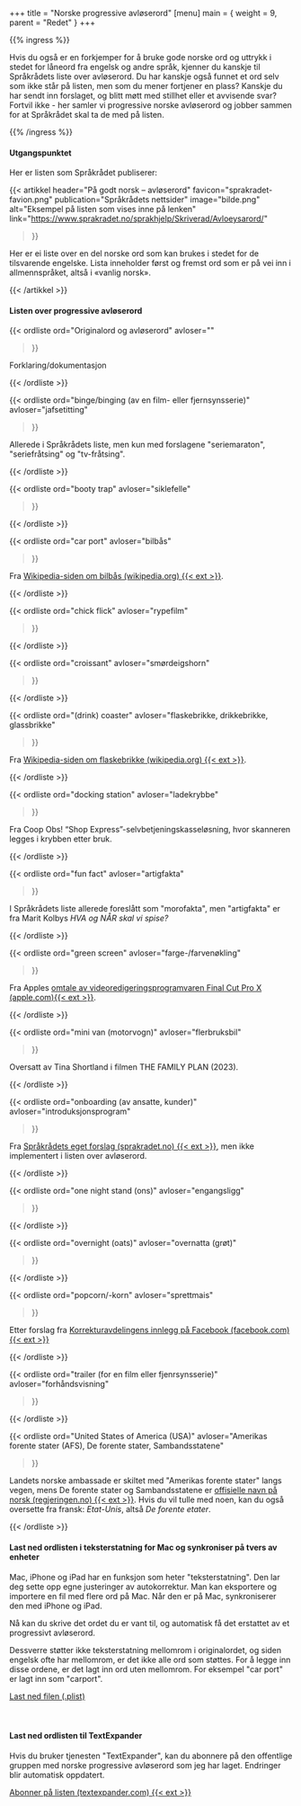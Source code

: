+++
title = "Norske progressive avløserord"
[menu]
main = { weight = 9, parent = "Redet" }
+++

{{% ingress %}}

<!-- markdownlint-disable MD001 MD009 MD033 MD013 -->

Hvis du også er en forkjemper for å bruke gode norske ord og uttrykk i stedet for låneord
fra engelsk og andre språk, kjenner du kanskje til Språkrådets liste over avløserord. Du
har kanskje også funnet et ord selv som ikke står på listen, men som du mener fortjener en
plass? Kanskje du har sendt inn forslaget, og blitt møtt med stillhet eller et avvisende
svar? Fortvil ikke - her samler vi progressive norske avløserord og jobber sammen for at
Språkrådet skal ta de med på listen.

{{% /ingress %}}

#### Utgangspunktet

Her er listen som Språkrådet publiserer:

{{< artikkel
 header="På godt norsk – avløserord"
 favicon="sprakradet-favion.png"
 publication="Språkrådets nettsider"
 image="bilde.png"
 alt="Eksempel på listen som vises inne på lenken"
 link="<https://www.sprakradet.no/sprakhjelp/Skriverad/Avloeysarord/>"
>}}

Her er ei liste over en del norske ord som kan brukes i stedet for de tilsvarende engelske.
Lista inneholder først og fremst ord som er på vei inn i allmennspråket, altså i «vanlig norsk».

{{< /artikkel >}}

#### Listen over progressive avløserord

{{< ordliste
 ord="Originalord og avløserord"
 avloser=""
>}}

Forklaring/dokumentasjon

{{< /ordliste >}}

{{< ordliste
 ord="binge/binging (av en film- eller fjernsynsserie)"
 avloser="jafsetitting"
>}}

Allerede i Språkrådets liste, men kun med forslagene "seriemaraton", "seriefråtsing" og
"tv-fråtsing".

{{< /ordliste >}}

{{< ordliste
 ord="booty trap"
 avloser="siklefelle"
>}}

{{< /ordliste >}}

{{< ordliste
 ord="car port"
 avloser="bilbås"
>}}

Fra [Wikipedia-siden om bilbås (wikipedia.org) {{< ext >}}](https://no.wikipedia.org/wiki/Bilbås).

{{< /ordliste >}}

{{< ordliste
 ord="chick flick"
 avloser="rypefilm"
>}}

{{< /ordliste >}}

{{< ordliste
 ord="croissant"
 avloser="smørdeigshorn"
>}}

{{< /ordliste >}}

{{< ordliste
 ord="(drink) coaster"
 avloser="flaskebrikke, drikkebrikke, glassbrikke"
>}}

Fra [Wikipedia-siden om flaskebrikke (wikipedia.org)
{{< ext >}}](https://no.wikipedia.org/wiki/Flaskebrikke).

{{< /ordliste >}}

{{< ordliste
 ord="docking station"
 avloser="ladekrybbe"
>}}

Fra Coop Obs! “Shop Express”-selvbetjeningskasseløsning, hvor skanneren legges i krybben etter bruk.

{{< /ordliste >}}

{{< ordliste
 ord="fun fact"
 avloser="artigfakta"
>}}

I Språkrådets liste allerede foreslått som "morofakta", men "artigfakta" er fra Marit Kolbys
*HVA og NÅR skal vi spise?*

{{< /ordliste >}}

{{< ordliste
 ord="green screen"
 avloser="farge-/farvenøkling"
>}}

Fra Apples [omtale av videoredigeringsprogramvaren Final Cut Pro X
(apple.com){{< ext >}}][farvenøkling].

[farvenøkling]: https://www.apple.com/no/newsroom/2021/10/final-cut-pro-and-logic-pro-updated-on-the-new-macbook-pro-with-m1-pro-m1-max/

{{< /ordliste >}}

{{< ordliste
 ord="mini van (motorvogn)"
 avloser="flerbruksbil"
>}}

Oversatt av Tina Shortland i filmen THE FAMILY PLAN (2023).

{{< /ordliste >}}

{{< ordliste
 ord="onboarding (av ansatte, kunder)"
 avloser="introduksjonsprogram"
>}}

Fra [Språkrådets eget forslag (sprakradet.no) {{< ext >}}][sprakradet-onboarding],
men ikke implementert i listen over avløserord.

[sprakradet-onboarding]: https://www.sprakradet.no/svardatabase/sporsmal-og-svar/onboarding/

{{< /ordliste >}}

{{< ordliste
 ord="one night stand (ons)"
 avloser="engangsligg"
>}}

{{< /ordliste >}} 

{{< ordliste
 ord="overnight (oats)"
 avloser="overnatta (grøt)"
>}}

{{< /ordliste >}}

 {{< ordliste
 ord="popcorn/-korn"
 avloser="sprettmais"
>}}

Etter forslag fra [Korrekturavdelingens innlegg på Facebook (facebook.com) {{< ext >}}
][korrekturavdelingen]

[korrekturavdelingen]: https://www.facebook.com/Korrekturavdelingen/posts/pfbid02g55vvokydiSSMtA3gUv86QWMoRfFBv2vqvbPGgiv73HeK2g8ysUpdT8KXhCkCWVpl

{{< /ordliste >}}

{{< ordliste
 ord="trailer (for en film eller fjenrsynsserie)"
 avloser="forhåndsvisning"
>}}

{{< /ordliste >}}

{{< ordliste
 ord="United States of America (USA)"
 avloser="Amerikas forente stater (AFS), De forente stater, Sambandsstatene"
>}}

Landets norske ambassade er skiltet med "Amerikas forente stater" langs vegen, mens De forente
stater og Sambandsstatene er [offisielle navn på norsk
(regjeringen.no) {{< ext >}}][usa]. Hvis du vil tulle med
noen, kan du også oversette fra fransk: *Etat-Unis*, altså *De forente etater*.

[usa]: https://www.regjeringen.no/no/dokumenter/statsnavn_u/id87859/#usa

{{< /ordliste >}}

#### Last ned ordlisten i teksterstatning for Mac og synkroniser på tvers av enheter

Mac, iPhone og iPad har en funksjon som heter "teksterstatning". Den lar deg sette opp 
egne justeringer av autokorrektur. Man kan eksportere og importere en fil
med flere ord på Mac. Når den er på Mac, synkroniserer den med iPhone og iPad.

Nå kan du skrive det ordet du er vant til, og automatisk få det erstattet av et progressivt
avløserord.

Dessverre støtter ikke teksterstatning mellomrom i originalordet, og siden engelsk ofte har
mellomrom, er det ikke alle ord som støttes. For å legge inn disse ordene, er det lagt inn ord
uten mellomrom. For eksempel "car port" er lagt inn som "carport".

  <div class="btn-group" role="group" aria-label="Document Formats">
    <a href="mac.plist" class="btn btn-outline-primary"><i class="fas fa-file"></i> Last ned filen (.plist)</a>
  </div><br><br>

#### Last ned ordlisten til TextExpander

Hvis du bruker tjenesten "TextExpander", kan du abonnere på den offentlige gruppen med norske
progressive avløserord som jeg har laget. Endringer blir automatisk oppdatert.

  <div class="btn-group" role="group" aria-label="Document Formats">
    <a href="https://app.textexpander.com/public/06706d09b7047954aa625224185bcc04" class="btn btn-outline-primary"><i class="fas fa-globe"></i> Abonner på listen (textexpander.com) {{< ext >}}</a>
  </div>
